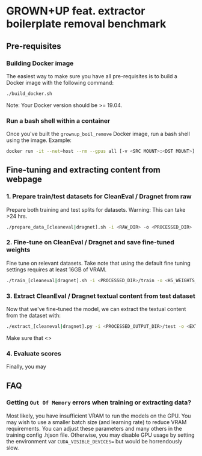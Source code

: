 # GROWN+UP feat. extractor boilerplate removal benchmark

## Pre-requisites
### Building Docker image
The easiest way to make sure you have all pre-requisites is to build a Docker image with the following command:

```bash
./build_docker.sh
```

Note: Your Docker version should be >= 19.04.

### Run a bash shell within a container
Once you've built the `grownup_boil_remove` Docker image, run a bash shell using the image. Example:

```bash
docker run -it --net=host --rm --gpus all [-v <SRC MOUNT>:<DST MOUNT>] grownup_boil_remove /bin/bash
```

## Fine-tuning and extracting content from webpage 
### 1. Prepare train/test datasets for CleanEval / Dragnet from raw
Prepare both training and test splits for datasets. Warning: This can take >24 hrs.

```bash
./prepare_data_[cleaneval|dragnet].sh -i <RAW_DIR> -o <PROCESSED_DIR>

```

### 2. Fine-tune on CleanEval / Dragnet and save fine-tuned weights
Fine tune on relevant datasets. Take note that using the default fine tuning settings requires at least 16GB of VRAM.

```bash
./train_[cleaneval|dragnet].sh -i <PROCESSED_DIR>/train -o <H5_WEIGHTS_PATH> 
```

### 3. Extract CleanEval / Dragnet textual content from test dataset
Now that we've fine-tuned the model, we can extract the textual content from the dataset with:

```bash
./extract_[cleaneval|dragnet].py -i <PROCESSED_OUTPUT_DIR>/test -o <EXTRACTED_OUTPUT_DIR> -w <H5_WEIGHTS_PATH>
```

Make sure that <>
### 4. Evaluate scores
Finally, you may 
## FAQ

### Getting `Out Of Memory` errors when training or extracting data?
Most likely, you have insufficient VRAM to run the models on the GPU. You may wish to use a smaller batch size (and learning rate) to reduce VRAM requirements. You can adjust these parameters and many others in the training config .hjson file. Otherwise, you may disable GPU usage by setting the environment var `CUDA_VISIBLE_DEVICES=` but would be horrendously slow.